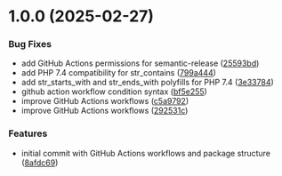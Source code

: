 # 1.0.0 (2025-02-27)


### Bug Fixes

* add GitHub Actions permissions for semantic-release ([25593bd](https://github.com/watercrawl/watercrawl-php/commit/25593bdfcc55a78a3e3393eaf27f11a8a552883c))
* add PHP 7.4 compatibility for str_contains ([799a444](https://github.com/watercrawl/watercrawl-php/commit/799a444b3ca8590ec85ec9d7939a536e3f12ea8d))
* add str_starts_with and str_ends_with polyfills for PHP 7.4 ([3e33784](https://github.com/watercrawl/watercrawl-php/commit/3e33784b68ce2c3b530a04acafd082a789b26317))
* github action workflow condition syntax ([bf5e255](https://github.com/watercrawl/watercrawl-php/commit/bf5e255291c7ab564e640c08ab9cbe25d8d5befd))
* improve GitHub Actions workflows ([c5a9792](https://github.com/watercrawl/watercrawl-php/commit/c5a9792809effb747cc6e877ef77f625efc64dd9))
* improve GitHub Actions workflows ([292531c](https://github.com/watercrawl/watercrawl-php/commit/292531c0241a0468d87d44f98cc44d1d78813c68))


### Features

* initial commit with GitHub Actions workflows and package structure ([8afdc69](https://github.com/watercrawl/watercrawl-php/commit/8afdc69b80b6268015fd6e1d4464c5f5ed9b01d2))
